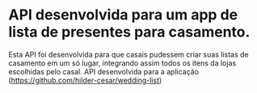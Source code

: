 # API desenvolvida para um app de lista de presentes para casamento.

Esta API foi desenvolvida para que casais pudessem criar suas listas de casamento em um só lugar, integrando assim todos os itens da lojas escolhidas pelo casal.
API desenvolvida para a aplicação (https://github.com/hilder-cesar/wedding-list)
